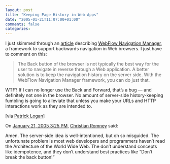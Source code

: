 ```yaml
---
layout: post
title: "Keeping Page History in Web Apps"
date: "2005-01-21T11:07:00+01:00"
comments: false
categories: 
---
```


<p>I just skimmed through an <a href="http://www-106.ibm.com/developerworks/web/library/wa-webflow/">article</a> describing <a href="http://wfnm.sourceforge.net/">WebFlow Navigation Manager</a>, a framework to support backwards navigation in Web browsers. I just have to comment on this:</p>

<blockquote>
<p>The Back button of the browser is not typically the best way for the user to navigate in reverse through a Web application. A better solution is to keep the navigation history on the server side. With the WebFlow Navigation Manager framework, you can do just that.</p>
</blockquote>

<p>WTF? If I can no longer use the Back and Forward, that&#8217;s a bug &#8212; and definitely not one in the browser. No amount of server-side history-keeping fumbling is going to alleviate that unless you make your URLs and HTTP interactions work as they are intended to.</p>

<p>[via <a href="http://patricklogan.blogspot.com/2005/01/models-for-backwards-navigation.html">Patrick Logan</a>]</p>

<section class="comments">

<div class="comment" id="comment-440">
On <a href="#comment-440" title="Permalink to this comment">January 21, 2005  3:25 PM</a>, <a href="http://www.xml-blog.com" title="http://www.xml-blog.com" rel="nofollow">Christian Romney</a>
said:
<p>Amen. The server-side idea is well-intentioned, but oh so misguided. The unfortunate problem is most web developers and programmers haven&#8217;t read the Architecture of the World Wide Web. The don&#8217;t understand concepts like idempotence, and they don&#8217;t understand best practices like &#8220;Don&#8217;t break the back button!&#8221;</p>


</section>

